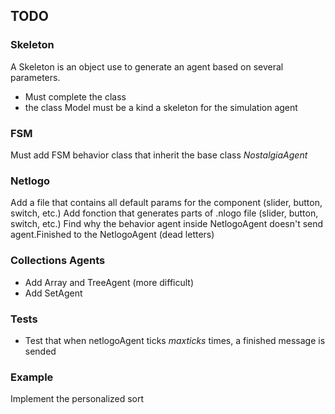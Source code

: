 ## TODO

### Skeleton
A Skeleton is an object use to generate an agent based on several parameters.  
- Must complete the class
- the class Model must be a kind a skeleton for the simulation agent

### FSM

Must add FSM behavior class that inherit the base class *NostalgiaAgent*

### Netlogo

Add a file that contains all default params for the component (slider, button, switch, etc.)
Add fonction that generates parts of .nlogo file (slider, button, switch, etc.)
Find why the behavior agent inside NetlogoAgent doesn't send agent.Finished to the NetlogoAgent (dead letters)

### Collections Agents
- Add Array and TreeAgent (more difficult)  
- Add SetAgent  

### Tests
- Test that when netlogoAgent ticks *maxticks* times, a finished message is sended


### Example

Implement the personalized sort
